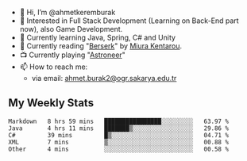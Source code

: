 - 👋 Hi, I’m @ahmetkeremburak
- 👀 Interested in Full Stack Development (Learning on Back-End part now), also Game Development.
- 🌱 Currently learning Java, Spring, C# and Unity
- :book: Currently reading "[Berserk](https://en.wikipedia.org/wiki/Berserk_(manga))" by [Miura Kentarou](https://en.wikipedia.org/wiki/Kentaro_Miura).
- :tv: Currently playing "[Astroneer](https://en.wikipedia.org/wiki/Astroneer)"
- 📫 How to reach me:  
  - via email: ahmet.burak2@ogr.sakarya.edu.tr
<!---
- 💞️ I’m looking to collaborate on ...
--->

<!---
ahmetkeremburak/ahmetkeremburak is a ✨ special ✨ repository because its `README.md` (this file) appears on your GitHub profile.
You can click the Preview link to take a look at your changes.
--->
## My Weekly Stats
<!--START_SECTION:waka-->

```text
Markdown   8 hrs 59 mins   ████████████████░░░░░░░░░   63.97 %
Java       4 hrs 11 mins   ███████▒░░░░░░░░░░░░░░░░░   29.86 %
C#         39 mins         █▒░░░░░░░░░░░░░░░░░░░░░░░   04.71 %
XML        7 mins          ▒░░░░░░░░░░░░░░░░░░░░░░░░   00.88 %
Other      4 mins          ░░░░░░░░░░░░░░░░░░░░░░░░░   00.58 %
```

<!--END_SECTION:waka-->

